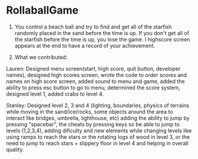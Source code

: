 # RollaballGame

1. You control a beach ball and try to find and get all of the starfish randomly placed in the sand before the time is up. If you don't get all of the starfish before the time is up, you lose the game. I highscore screen appears at the end to have a record of your achievement.

2. What we contributed: 

  Lauren: Designed menu screen(start, high score, quit button, developer names), designed high scores screen, wrote the code to order scores and names on high score screen, added sound to menu and game, added the ability to press esc button to go to menu, determined the score system, designed level 1, added crabs to level 4. 

  Stanley: Designed level 2, 3 and 4 (lighting, boundaries, physics of terrains while moving in the sand/ice/rocks, some objects around the area to interact like bridges, umbrella, lighthouse, etc) adding the ability to jump by pressing "spacebar", the cheats by pressing keys so be able to jump to levels (1,2,3,4), adding dificulty and new elements while changing levels like using ramps to reach the stars or the rotating logs of wood in level 3, or the need to jump to reach stars + slippery floor in level 4 and helping in overall quality.
